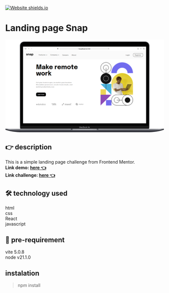 [![Website shields.io](https://img.shields.io/website-up-down-green-red/http/shields.io.svg)](http://shields.io/)
# Landing page Snap
![alt text](<Screenshot from 2024-05-24 20-58-58.png>)
##  👉 description
This is a simple landing page challenge from Frontend Mentor. <br>
**Link demo: <a href="https://www.frontendmentor.io/challenges/intro-section-with-dropdown-navigation-ryaPetHE5">here 👈</a>** <br>
**Link challenge: <a href="https://www.frontendmentor.io/challenges/intro-section-with-dropdown-navigation-ryaPetHE5">here 👈</a>**

## 🛠️ technology used
html <br>
css <br>
React <br>
javascript <br>

## 👀 pre-requirement
vite 5.0.8 <br>
node v21.1.0 <br>

## instalation
> npm install